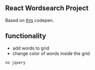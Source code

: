 ## React Wordsearch Project

Based on [this](https://codepen.io/jryanj83/pen/eZPPbx) codepen.

## functionality
- add words to grid
- change color of words inside the grid 


```no jquery```
